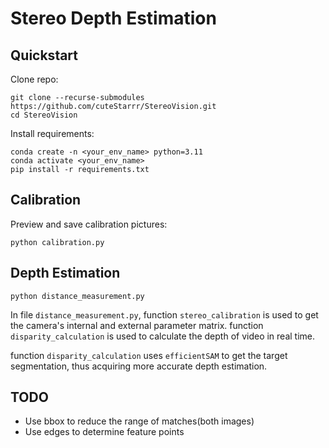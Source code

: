 # Stereo Depth Estimation

## Quickstart

Clone repo:

```
git clone --recurse-submodules https://github.com/cuteStarrr/StereoVision.git
cd StereoVision
```

Install requirements:

```
conda create -n <your_env_name> python=3.11
conda activate <your_env_name>
pip install -r requirements.txt
```

## Calibration

Preview and save calibration pictures: 

```
python calibration.py
```

## Depth Estimation

```
python distance_measurement.py
```

In file ```distance_measurement.py```, function ```stereo_calibration``` is used to get the camera's internal and external parameter matrix. function ```disparity_calculation``` is used to calculate the depth of video in real time.

function ```disparity_calculation``` uses ```efficientSAM``` to get the target segmentation, thus acquiring more accurate depth estimation.

## TODO

- Use bbox to reduce the range of matches(both images)
- Use edges to determine feature points